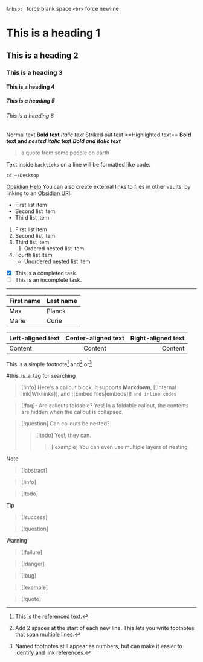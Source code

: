 `&nbsp; ` force blank space
`<br>` force newline
# This is a heading 1
## This is a heading 2
### This is a heading 3
#### This is a heading 4
##### This is a heading 5
###### This is a heading 6

Normal text
**Bold text**
*Italic text*
~~Striked out text~~
==Highlighted text==
**Bold text and _nested italic_ text**
***Bold and italic text***
>a quote from some people on earth

Text inside `backticks` on a line will be formatted like code.
```inputlanguage
cd ~/Desktop
```
[Obsidian Help](https://help.obsidian.md)
You can also create external links to files in other vaults, by linking to an [Obsidian URI](https://help.obsidian.md/Concepts/Obsidian+URI).
- First list item
- Second list item
- Third list item
1. First list item
2. Second list item
3. Third list item
   1. Ordered nested list item
4. Fourth list item
   - Unordered nested list item
- [x] This is a completed task.
- [ ] This is an incomplete task.

***

| First name | Last name |
| ---------- | --------- |
| Max        | Planck    |
| Marie      | Curie     |

| Left-aligned text | Center-aligned text | Right-aligned text |
|:----------------- |:-------------------:| ------------------:|
| Content           |       Content       |            Content |

This is a simple footnote[^1] and[^2] or[^note]

[^1]: This is the referenced text.
[^2]: Add 2 spaces at the start of each new line.
  This lets you write footnotes that span multiple lines.
[^note]: Named footnotes still appear as numbers, but can make it easier to identify and link references.

#this_is_a_tag for searching

> [!info]
> Here's a callout block.
> It supports **Markdown**, [[Internal link|Wikilinks]], and [[Embed files|embeds]]!
> `and inline codes`

> [!faq]- Are callouts foldable?
> Yes! In a foldable callout, the contents are hidden when the callout is collapsed.

> [!question] Can callouts be nested?
> > [!todo] Yes!, they can.
> > > [!example]  You can even use multiple layers of nesting.

> [!note]

> [!abstract]

> [!info]

> [!todo]

> [!tip]

> [!success]

> [!question]

> [!warning]

> [!failure]

> [!danger]

> [!bug]

> [!example]

> [!quote]


[comment]: # (This actually is the most platform independent comment)
